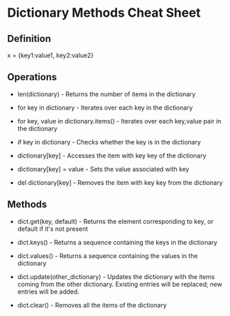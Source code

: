 # Dictionary Methods Cheat Sheet

## Definition

x = {key1:value1, key2:value2}

## Operations

* len(dictionary) - Returns the number of items in the dictionary

* for key in dictionary - Iterates over each key in the dictionary

* for key, value in dictionary.items() - Iterates over each key,value pair in the dictionary

* if key in dictionary - Checks whether the key is in the dictionary

* dictionary[key] - Accesses the item with key key of the dictionary

* dictionary[key] = value - Sets the value associated with key

* del dictionary[key] - Removes the item with key key from the dictionary

## Methods

* dict.get(key, default) - Returns the element corresponding to key, or default if it's not present

* dict.keys() - Returns a sequence containing the keys in the dictionary

* dict.values() - Returns a sequence containing the values in the dictionary

* dict.update(other_dictionary) - Updates the dictionary with the items coming from the other dictionary. Existing entries will be replaced; new entries will be added.

* dict.clear() - Removes all the items of the dictionary